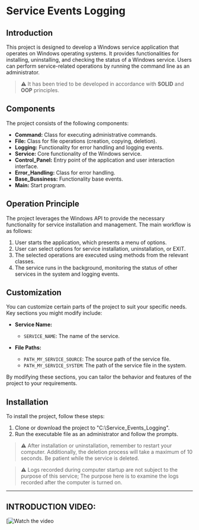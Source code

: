 # Service Events Logging

## Introduction

This project is designed to develop a Windows service application that operates on Windows operating systems. It provides functionalities for installing, uninstalling, and checking the status of a Windows service. Users can perform service-related operations by running the command line as an administrator.

> :warning:  It has been tried to be developed in accordance with **SOLID** and **OOP** principles.

## Components

The project consists of the following components:

- **Command:** Class for executing administrative commands.
- **File:** Class for file operations (creation, copying, deletion).
- **Logging:** Functionality for error handling and logging events.
- **Service:** Core functionality of the Windows service.
- **Control_Panel:** Entry point of the application and user interaction interface.
- **Error_Handling:** Class for error handling.
- **Base_Bussiness:** Functionality base events.
- **Main:** Start program.

## Operation Principle

The project leverages the Windows API to provide the necessary functionality for service installation and management. The main workflow is as follows:

1. User starts the application, which presents a menu of options.
2. User can select options for service installation, uninstallation, or EXIT.
3. The selected operations are executed using methods from the relevant classes.
4. The service runs in the background, monitoring the status of other services in the system and logging events.

## Customization

You can customize certain parts of the project to suit your specific needs. Key sections you might modify include:

- **Service Name:**
  - `SERVICE_NAME`: The name of the service.
  
- **File Paths:**
  - `PATH_MY_SERVICE_SOURCE`: The source path of the service file.
  - `PATH_MY_SERVICE_SYSTEM`: The path of the service file in the system.

By modifying these sections, you can tailor the behavior and features of the project to your requirements.

## Installation

To install the project, follow these steps:

1. Clone or download the project to "C:\Service_Events_Logging".
2. Run the executable file as an administrator and follow the prompts.

> :warning:  After installation or uninstallation, remember to restart your computer. Additionally, the deletion process will take a maximum of 10 seconds. Be patient while the service is deleted.

> :warning:  Logs recorded during computer startup are not subject to the purpose of this service; The purpose here is to examine the logs recorded after the computer is turned on.

------------------------------------
## INTRODUCTION VIDEO:

[![Watch the video](https://github.com/user-attachments/assets/bf5303f1-e7df-4895-8469-c51a89377aa9)



